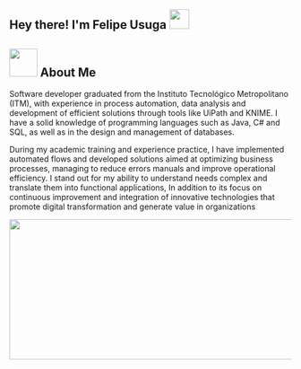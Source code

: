<h2> Hey there! I'm Felipe Usuga <img src="https://github.com/user-attachments/assets/7c3d1f16-986a-4c9e-a943-855767030060" width="35"></h2>

## <picture><img src = "https://github.com/user-attachments/assets/1e94b27d-6cc2-4af9-83ef-c2e56260a09f" width = 50px></picture> About Me

Software developer graduated from the Instituto
Tecnológico Metropolitano (ITM), with experience in
process automation, data analysis and
development of efficient solutions through
tools like UiPath and KNIME. I have a solid
knowledge of programming languages ​​such as
Java, C# and SQL, as well as in the design and management of
databases.


During my academic training and experience
practice, I have implemented automated flows and
developed solutions aimed at optimizing
business processes, managing to reduce errors
manuals and improve operational efficiency. I stand out
for my ability to understand needs
complex and translate them into functional applications,
In addition to its focus on continuous improvement and
integration of innovative technologies that promote
digital transformation and generate value in
organizations

<img src="https://github.com/user-attachments/assets/39b88fed-5df0-467c-9b82-8fbd47d1beb0" width="600" height="250" />

